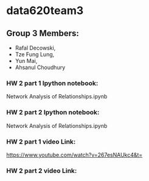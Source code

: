 # data620team3
## Group 3 Members:
- Rafal Decowski, 
- Tze Fung Lung, 
- Yun Mai, 
- Ahsanul Choudhury

### HW 2 part 1 Ipython notebook:
Network Analysis of Relationships.ipynb
### HW 2 part 2 Ipython notebook:
Network Analysis of Relationships.ipynb

### HW 2 part 1 video Link:
https://www.youtube.com/watch?v=267esNAUkc4&t=
### HW 2 part 2 video Link:
